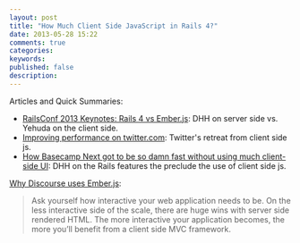 ```yaml
---
layout: post
title: "How Much Client Side JavaScript in Rails 4?"
date: 2013-05-28 15:22
comments: true
categories: 
keywords: 
published: false
description: 
---
```





<p>
Articles and Quick Summaries:
</p><ul>
<li><a href="http://blog.scriptybooks.com/railsconf-2013-keynotes-rails-4-vs-ember-dot-js/">RailsConf 2013 Keynotes: Rails 4 vs Ember.js</a>: DHH on server side vs. Yehuda on
  the client side.
</li>
<li><a href="http://engineering.twitter.com/2012/05/improving-performance-on-twittercom.html">Improving performance on twitter.com</a>: Twitter's retreat from client side js.
</li>
<li><a href="http://37signals.com/svn/posts/3112-how-basecamp-next-got-to-be-so-damn-fast-without-using-much-client-side-ui">How Basecamp Next got to be so damn fast without using much client-side UI</a>:
  DHH on the Rails features the preclude the use of client side js.
</li>
</ul>




<p>
<a href="http://eviltrout.com/2013/02/10/why-discourse-uses-emberjs.html">Why Discourse uses Ember.js</a>: 
</p><blockquote>

<p>Ask yourself how interactive your web application needs to be. On the less
interactive side of the scale, there are huge wins with server side rendered
HTML. The more interactive your application becomes, the more you’ll benefit
from a client side MVC framework.
</p>
</blockquote>

